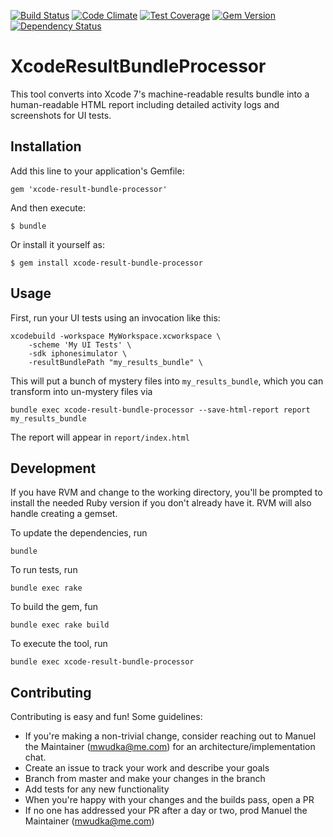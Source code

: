 [![Build Status](https://travis-ci.org/americanexpress/xcode-result-bundle-processor.svg?branch=master)](https://travis-ci.org/americanexpress/xcode-result-bundle-processor)
[![Code Climate](https://codeclimate.com/github/americanexpress/xcode-result-bundle-processor/badges/gpa.svg)](https://codeclimate.com/github/americanexpress/xcode-result-bundle-processor)
[![Test Coverage](https://codeclimate.com/github/americanexpress/xcode-result-bundle-processor/badges/coverage.svg)](https://codeclimate.com/github/americanexpress/xcode-result-bundle-processor/coverage)
[![Gem Version](https://badge.fury.io/rb/xcode-result-bundle-processor.svg)](https://badge.fury.io/rb/xcode-result-bundle-processor)
[![Dependency Status](https://www.versioneye.com/user/projects/565629adff016c002c001c2c/badge.svg?style=flat)](https://www.versioneye.com/user/projects/565629adff016c002c001c2c)

# XcodeResultBundleProcessor

This tool converts into Xcode 7's machine-readable results bundle into a human-readable HTML report including
detailed activity logs and screenshots for UI tests.

## Installation

Add this line to your application's Gemfile:

    gem 'xcode-result-bundle-processor'

And then execute:

    $ bundle

Or install it yourself as:

    $ gem install xcode-result-bundle-processor

## Usage

First, run your UI tests using an invocation like this:

    xcodebuild -workspace MyWorkspace.xcworkspace \
        -scheme 'My UI Tests' \
        -sdk iphonesimulator \
        -resultBundlePath "my_results_bundle" \
        
This will put a bunch of mystery files into `my_results_bundle`, which you can transform into un-mystery files
via

    bundle exec xcode-result-bundle-processor --save-html-report report my_results_bundle 
    
The report will appear in `report/index.html`

## Development

If you have RVM and change to the working directory, you'll be prompted to install the needed Ruby version if you
don't already have it. RVM will also handle creating a gemset.

To update the dependencies, run

    bundle
    
To run tests, run

    bundle exec rake

To build the gem, fun
    
    bundle exec rake build
    
To execute the tool, run

    bundle exec xcode-result-bundle-processor

## Contributing

Contributing is easy and fun! Some guidelines:

* If you're making a non-trivial change, consider reaching out to Manuel the Maintainer (mwudka@me.com) for an
 architecture/implementation chat.
* Create an issue to track your work and describe your goals
* Branch from master and make your changes in the branch
* Add tests for any new functionality
* When you're happy with your changes and the builds pass, open a PR
* If no one has addressed your PR after a day or two, prod Manuel the Maintainer (mwudka@me.com)